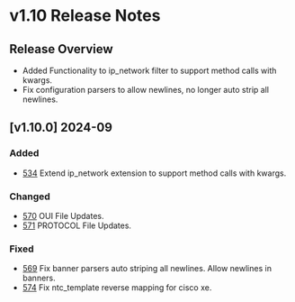# v1.10 Release Notes

## Release Overview

- Added Functionality to ip_network filter to support method calls with kwargs.
- Fix configuration parsers to allow newlines, no longer auto strip all newlines.

## [v1.10.0] 2024-09

### Added
- [534](https://github.com/networktocode/netutils/pull/534) Extend ip_network extension to support method calls with kwargs.

### Changed
- [570](https://github.com/networktocode/netutils/pull/570) OUI File Updates.
- [571](https://github.com/networktocode/netutils/pull/571) PROTOCOL File Updates.

### Fixed

- [569](https://github.com/networktocode/netutils/pull/569) Fix banner parsers auto striping all newlines. Allow newlines in banners.
- [574](https://github.com/networktocode/netutils/pull/574) Fix ntc_template reverse mapping for cisco xe.
